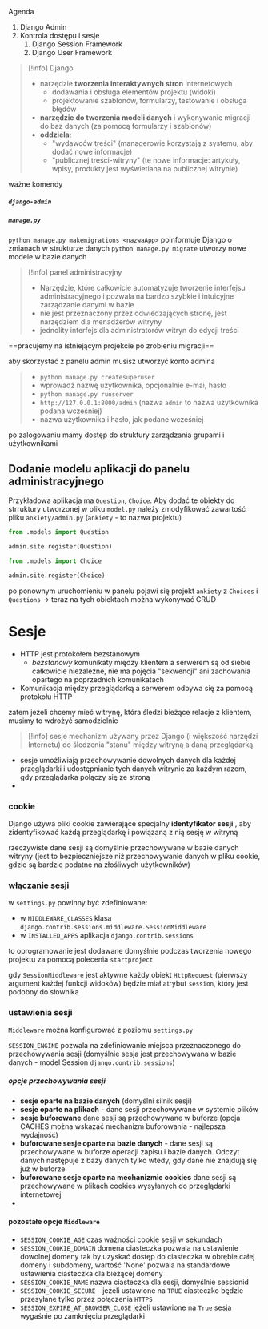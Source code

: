 
Agenda
1. Django Admin
2. Kontrola dostępu i sesje
	1. Django Session Framework
	2. Django User Framework


>[!info] Django
>- narzędzie **tworzenia interaktywnych stron** internetowych
>	- dodawania i obsługa elementów projektu (widoki)
>	- projektowanie szablonów, formularzy, testowanie i obsługa błędów
>- **narzędzie do tworzenia modeli danych** i wykonywanie migracji do baz danych (za pomocą formularzy i szablonów)
>- **oddziela**:
>	- "wydawców treści" (managerowie korzystają z systemu, aby dodać nowe informacje)
>	- "publicznej treści-witryny" (te nowe informacje: artykuły, wpisy, produkty jest wyświetlana na publicznej witrynie)

ważne komendy
##### `django-admin`
##### `manage.py`

`python manage.py makemigrations <nazwaApp>` poinformuje Django o zmianach w strukturze danych
`python manage.py migrate` utworzy nowe modele w bazie danych



>[!info] panel administracyjny
> - Narzędzie, które całkowicie automatyzuje tworzenie interfejsu administracyjnego i pozwala na bardzo szybkie i intuicyjne zarządzanie danymi w bazie
> - nie jest przeznaczony przez odwiedzających stronę, jest narzędziem dla menadżerów witryny
> - jednolity interfejs dla administratorów witryn do edycji treści

==pracujemy na istniejącym projekcie po zrobieniu migracji==

aby skorzystać z panelu admin  musisz utworzyć konto admina 
> 	- `python manage.py createsuperuser`
> 	- wprowadź nazwę użytkownika, opcjonalnie e-mai, hasło
> 	- `python manage.py runserver`
> 	- `http://127.0.0.1:8000/admin` (nazwa `admin` to nazwa użytkownika podana wcześniej)
> 	- nazwa użytkownika i hasło, jak podane wcześniej

po zalogowaniu mamy dostęp do struktury zarządzania grupami i użytkownikami


## Dodanie modelu aplikacji do panelu administracyjnego

Przykładowa aplikacja ma `Question`, `Choice`. Aby dodać te obiekty do strruktury utworzonej w pliku `model.py` należy zmodyfikować zawartość pliku `ankiety/admin.py` (`ankiety` - to nazwa projektu)
```python
from .models import Question

admin.site.register(Question)

from .models import Choice

admin.site.register(Choice)
```

po ponownym uruchomieniu w panelu pojawi się projekt `ankiety` z `Choices` i `Questions` -> teraz na tych obiektach można wykonywać CRUD



# Sesje
- HTTP jest protokołem bezstanowym
	- *bezstanowy* komunikaty między klientem a serwerem są od siebie całkowicie niezależne, nie ma pojęcia "sekwencji" ani zachowania opartego na poprzednich komunikatach
- Komunikacja między przeglądarką a serwerem odbywa się za pomocą protokołu HTTP

zatem jeżeli chcemy mieć witrynę, która śledzi bieżące relacje z klientem, musimy to wdrożyć samodzielnie

>[!info] sesje
>mechanizm używany przez Django (i większość narzędzi Internetu) do śledzenia "stanu" między witryną a daną przeglądarką

- sesje umożliwiają przechowywanie dowolnych danych dla każdej przeglądarki i udostępnianie tych danych witrynie za każdym razem, gdy przeglądarka  połączy się ze stroną 
- 
### cookie
Django używa pliki cookie zawierające specjalny **identyfikator sesji** , aby zidentyfikować każdą przeglądarkę i powiązaną z nią sesję w witryną

rzeczywiste dane sesji są domyślnie przechowywane w bazie danych witryny (jest to bezpieczniejsze niż przechowywanie danych w pliku cookie, gdzie są bardzie podatne na złośliwych użytkowników)

### włączanie sesji
w `settings.py` powinny być zdefiniowane:
- w `MIDDLEWARE_CLASSES` klasa `django.contrib.sessions.middleware.SessionMiddleware`
- w `INSTALLED_APPS` aplikacja `django.contrib.sessions`

to oprogramowanie jest dodawane domyśłnie podczas tworzenia nowego projektu za pomocą polecenia `startproject`

gdy `SessionMiddleware`  jest aktywne każdy obiekt `HttpRequest` (pierwszy argument każdej funkcji widoków) będzie miał atrybut `session`,  który jest podobny do słownika

### ustawienia sesji
`Middleware` można konfigurować z poziomu `settings.py`

`SESSION_ENGINE` pozwala na zdefiniowanie miejsca przeznaczonego do przechowywania sesji (domyślnie sesja jest przechowywana w bazie danych - model Session `django.contrib.sessions`)

##### opcje przechowywania sesji
- **sesje oparte na bazie danych** (domyślni silnik sesji)
- **sesje oparte na plikach** - dane sesji przechowywane w systemie plików
- **sesje buforowane** dane sesji są przechowywane w buforze (opcja CACHES można wskazać mechanizm buforowania - najlepsza wydajność)
- **buforowane sesje oparte na bazie danych** - dane sesji są przechowywane w buforze operacji zapisu i bazie danych. Odczyt danych następuje z bazy danych tylko wtedy, gdy dane nie znajdują się już w buforze
- **buforowane sesje oparte na mechanizmie cookies** dane sesji są przechowywane w plikach cookies wysyłanych do przeglądarki internetowej
- 
#### pozostałe opcje `Middleware`
- `SESSION_COOKIE_AGE` czas ważności cookie sesji w sekundach
- `SESSION_COOKIE_DOMAIN` domena ciasteczka pozwala na ustawienie dowolnej domeny tak by uzyskać dostęp do ciasteczka w obrębie całej domeny i subdomeny, wartość 'None' pozwala na standardowe ustawienia ciasteczka dla bieżącej domeny
- `SESSION_COOKIE_NAME` nazwa ciasteczka dla sesji, domyślnie sessionid
- `SESSION_COOKIE_SECURE` - jeżeli ustawione na `TRUE` ciasteczko będzie przesyłane tylko przez połączenia `HTTPS`
- `SESSION_EXPIRE_AT_BROWSER_CLOSE` jężeli ustawione na `True` sesja wygaśnie po zamknięciu przeglądarki



